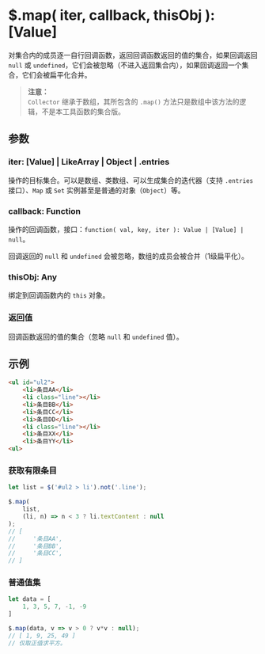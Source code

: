# $.map( iter, callback, thisObj ): [Value]

对集合内的成员逐一自行回调函数，返回回调函数返回的值的集合，如果回调返回 `null` 或 `undefined`，它们会被忽略（不进入返回集合内），如果回调返回一个集合，它们会被扁平化合并。

> **注意：**<br>
> `Collector` 继承于数组，其所包含的 `.map()` 方法只是数组中该方法的逻辑，不是本工具函数的集合版。


## 参数

### iter: [Value] | LikeArray | Object | .entries

操作的目标集合。可以是数组、类数组、可以生成集合的迭代器（支持 `.entries` 接口）、`Map` 或 `Set` 实例甚至是普通的对象（`Object`）等。


### callback: Function

操作的回调函数，接口：`function( val, key, iter ): Value | [Value] | null`。

回调返回的 `null` 和 `undefined` 会被忽略，数组的成员会被合并（1级扁平化）。


### thisObj: Any

绑定到回调函数内的 `this` 对象。


### 返回值

回调函数返回的值的集合（忽略 `null` 和 `undefined` 值）。


## 示例

```html
<ul id="ul2">
    <li>条目AA</li>
    <li class="line"></li>
    <li>条目BB</li>
    <li>条目CC</li>
    <li>条目DD</li>
    <li class="line"></li>
    <li>条目XX</li>
    <li>条目YY</li>
<ul>
```


### 获取有限条目

```js
let list = $('#ul2 > li').not('.line');

$.map(
    list,
    (li, n) => n < 3 ? li.textContent : null
);
// [
//     '条目AA',
//     '条目BB',
//     '条目CC',
// ]
```


### 普通值集

```js
let data = [
    1, 3, 5, 7, -1, -9
]

$.map(data, v => v > 0 ? v*v : null);
// [ 1, 9, 25, 49 ]
// 仅取正值求平方。
```
